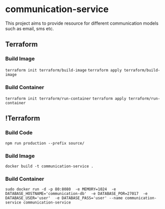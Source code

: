 # communication-service
This project aims to provide resource for different communication models such as email, sms etc.

## Terraform

### Build Image
`terraform init terraform/build-image`
`terraform apply terraform/build-image`

### Build Container
`terraform init terraform/run-container`
`terraform apply terraform/run-container`

## !Terraform

### Build Code
`npm run production --prefix source/` 

### Build Image
`docker build -t communication-service .` 

### Build Container
`sudo docker run -d -p 80:8080 
-e MEMORY=1024 
-e DATABASE_HOSTNAME='communication-db' 
-e DATABASE_POR=27017 
-e DATABASE_USER='user' 
-e DATABASE_PASS='user'
--name communication-service communication-service`



